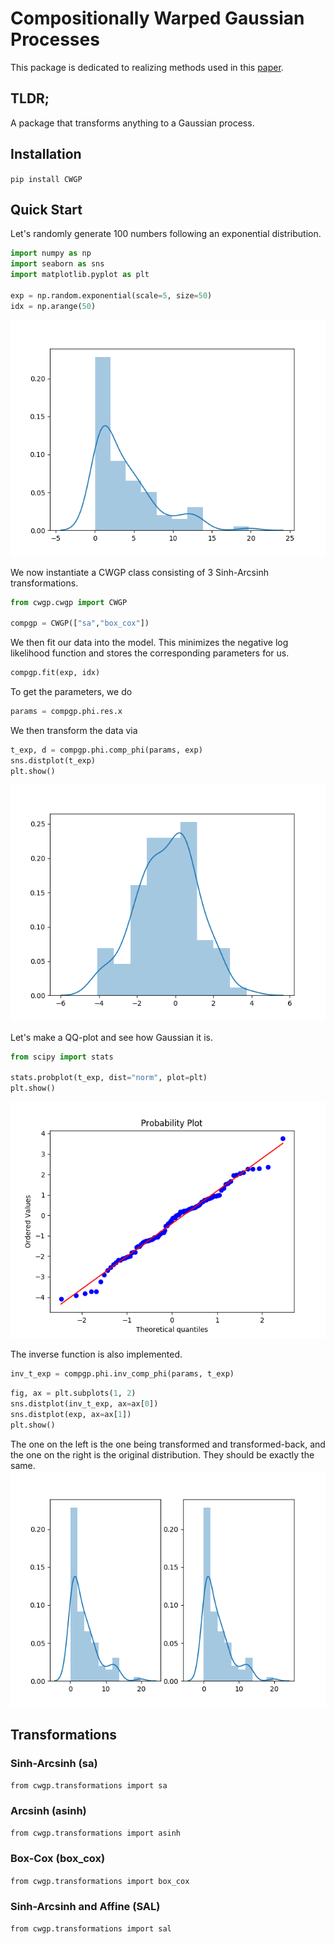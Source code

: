 # Compositionally Warped Gaussian Processes
This package is dedicated to realizing methods used in this [paper](https://arxiv.org/abs/1906.09665).


## TLDR;
A package that transforms anything to a Gaussian process.

## Installation
`pip install CWGP`

## Quick Start

Let's randomly generate 100 numbers following an exponential distribution.
``` python
import numpy as np
import seaborn as sns
import matplotlib.pyplot as plt

exp = np.random.exponential(scale=5, size=50)
idx = np.arange(50)
```
![](./images/1.png)

We now instantiate a CWGP class consisting of 3 Sinh-Arcsinh transformations. 
``` python
from cwgp.cwgp import CWGP

compgp = CWGP(["sa","box_cox"])
```

We then fit our data into the model. This minimizes the negative log likelihood function and stores the corresponding parameters for us.
``` python
compgp.fit(exp, idx)
```

To get the parameters, we do
``` python
params = compgp.phi.res.x
```

We then transform the data via

``` python
t_exp, d = compgp.phi.comp_phi(params, exp)
sns.distplot(t_exp)
plt.show()
```
![](./images/2.png)

Let's make a QQ-plot and see how Gaussian it is.
``` python
from scipy import stats

stats.probplot(t_exp, dist="norm", plot=plt)
plt.show()
```
![](./images/3.png)

The inverse function is also implemented.
``` python
inv_t_exp = compgp.phi.inv_comp_phi(params, t_exp)
```

``` python
fig, ax = plt.subplots(1, 2)
sns.distplot(inv_t_exp, ax=ax[0])
sns.distplot(exp, ax=ax[1])
plt.show()
```

The one on the left is the one being transformed and transformed-back, and the one on the right is the original distribution.
They should be exactly the same.  
![](./images/4.png)

## Transformations

### Sinh-Arcsinh (sa)

`from cwgp.transformations import sa`

### Arcsinh (asinh)

`from cwgp.transformations import asinh`

### Box-Cox (box_cox)

`from cwgp.transformations import box_cox`

### Sinh-Arcsinh and Affine (SAL)

`from cwgp.transformations import sal`
